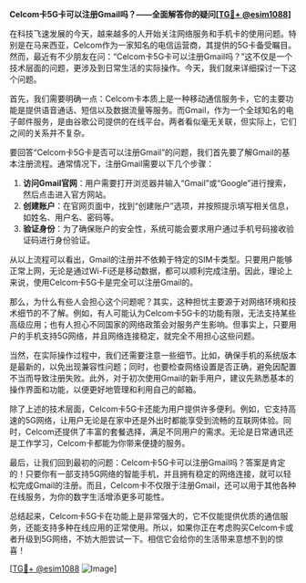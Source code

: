 **Celcom卡5G卡可以注册Gmail吗？——全面解答你的疑问[[TG💪+ @esim1088](https://t.me/s/esim1088)]**

在科技飞速发展的今天，越来越多的人开始关注网络服务和手机卡的使用问题。特别是在马来西亚，Celcom作为一家知名的电信运营商，其提供的5G卡备受瞩目。然而，最近有不少朋友在问：“Celcom卡5G卡可以注册Gmail吗？”这不仅是一个技术层面的问题，更涉及到日常生活的实际操作。今天，我们就来详细探讨一下这个问题。

首先，我们需要明确一点：Celcom卡本质上是一种移动通信服务卡，它的主要功能是提供语音通话、短信以及数据流量等服务。而Gmail，作为一个全球知名的电子邮件服务，是由谷歌公司提供的在线平台。两者看似毫无关联，但实际上，它们之间的关系并不复杂。

要回答“Celcom卡5G卡是否可以注册Gmail”的问题，我们首先要了解Gmail的基本注册流程。通常情况下，注册Gmail需要以下几个步骤：

1. **访问Gmail官网**：用户需要打开浏览器并输入“Gmail”或“Google”进行搜索，然后点击进入官方网站。
2. **创建账户**：在官网页面中，找到“创建账户”选项，并按照提示填写相关信息，如姓名、用户名、密码等。
3. **验证身份**：为了确保账户的安全性，系统可能会要求用户通过手机号码接收验证码进行身份验证。

从以上流程可以看出，Gmail的注册并不依赖于特定的SIM卡类型。只要用户能够正常上网，无论是通过Wi-Fi还是移动数据，都可以顺利完成注册。因此，理论上来说，使用Celcom卡5G卡是完全可以注册Gmail的。

那么，为什么有些人会担心这个问题呢？其实，这种担忧主要源于对网络环境和技术细节的不了解。例如，有人可能认为Celcom卡5G卡的功能有限，无法支持某些高级应用；也有人担心不同国家的网络政策会对服务产生影响。但事实上，只要用户的手机支持5G网络，并且网络连接稳定，就完全不用担心这些问题。

当然，在实际操作过程中，我们还需要注意一些细节。比如，确保手机的系统版本是最新的，以免出现兼容性问题；同时，也要检查网络设置是否正确，避免因配置不当而导致注册失败。此外，对于初次使用Gmail的新手用户，建议先熟悉基本的操作界面和功能，以便更好地管理和利用自己的邮箱。

除了上述的技术层面，Celcom卡5G卡还能为用户提供许多便利。例如，它支持高速的5G网络，让用户无论是在家中还是外出时都能享受到流畅的互联网体验。同时，Celcom还提供了丰富的套餐选择，满足不同用户的需求。无论是日常通讯还是工作学习，Celcom卡都能为你带来便捷的服务。

最后，让我们回到最初的问题：Celcom卡5G卡可以注册Gmail吗？答案是肯定的！只要你有一部支持5G网络的智能手机，并且拥有稳定的网络连接，就可以轻松完成Gmail的注册。而且，Celcom卡不仅限于注册Gmail，还可以用于其他各种在线服务，为你的数字生活增添更多可能性。

总结起来，Celcom卡5G卡在功能上是非常强大的，它不仅能提供优质的通信服务，还能支持多种在线应用的正常使用。所以，如果你正在考虑购买Celcom卡或者升级到5G网络，不妨大胆尝试一下。相信它会给你的生活带来意想不到的惊喜！

[[TG💪+ @esim1088](https://t.me/s/esim1088) ![Image](https://i.postimg.cc/4NQfJmqS/Snipaste-2025-05-13-00-14-12.png)]
